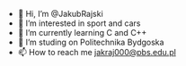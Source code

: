 - 👋 Hi, I’m @JakubRajski
- 👀 I’m interested in sport and cars
- 🌱 I’m currently learning C and C++
- 💞️ I’m studing on Politechnika Bydgoska
- 📫 How to reach me jakraj000@pbs.edu.pl

<!---
JakubRajski/JakubRajski is a ✨ special ✨ repository because its `README.md` (this file) appears on your GitHub profile.
You can click the Preview link to take a look at your changes.
--->
